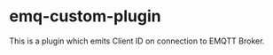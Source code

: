 
emq-custom-plugin
===================

This is a plugin which emits Client ID on connection to EMQTT Broker.
